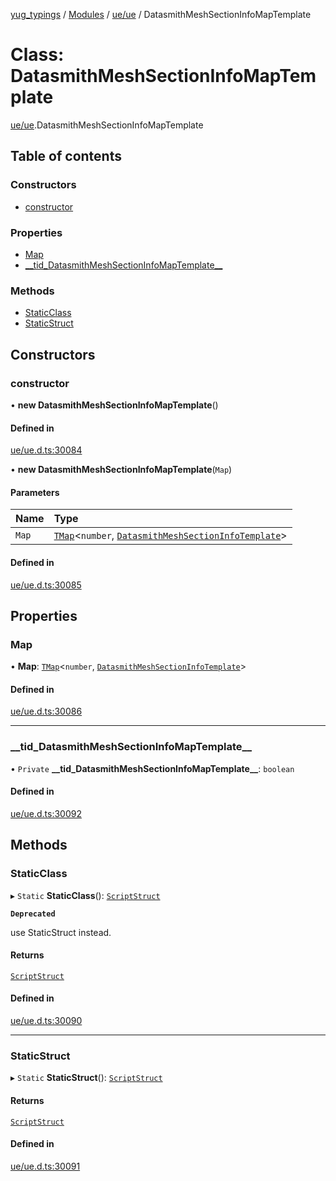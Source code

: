 [yug_typings](../README.md) / [Modules](../modules.md) / [ue/ue](../modules/ue_ue.md) / DatasmithMeshSectionInfoMapTemplate

# Class: DatasmithMeshSectionInfoMapTemplate

[ue/ue](../modules/ue_ue.md).DatasmithMeshSectionInfoMapTemplate

## Table of contents

### Constructors

- [constructor](ue_ue.DatasmithMeshSectionInfoMapTemplate.md#constructor)

### Properties

- [Map](ue_ue.DatasmithMeshSectionInfoMapTemplate.md#map)
- [\_\_tid\_DatasmithMeshSectionInfoMapTemplate\_\_](ue_ue.DatasmithMeshSectionInfoMapTemplate.md#__tid_datasmithmeshsectioninfomaptemplate__)

### Methods

- [StaticClass](ue_ue.DatasmithMeshSectionInfoMapTemplate.md#staticclass)
- [StaticStruct](ue_ue.DatasmithMeshSectionInfoMapTemplate.md#staticstruct)

## Constructors

### constructor

• **new DatasmithMeshSectionInfoMapTemplate**()

#### Defined in

[ue/ue.d.ts:30084](https://github.com/YugMetaverse/yug_typings/blob/25cad34/ue/ue.d.ts#L30084)

• **new DatasmithMeshSectionInfoMapTemplate**(`Map`)

#### Parameters

| Name | Type |
| :------ | :------ |
| `Map` | [`TMap`](../interfaces/ue_puerts.TMap.md)<`number`, [`DatasmithMeshSectionInfoTemplate`](ue_ue.DatasmithMeshSectionInfoTemplate.md)\> |

#### Defined in

[ue/ue.d.ts:30085](https://github.com/YugMetaverse/yug_typings/blob/25cad34/ue/ue.d.ts#L30085)

## Properties

### Map

• **Map**: [`TMap`](../interfaces/ue_puerts.TMap.md)<`number`, [`DatasmithMeshSectionInfoTemplate`](ue_ue.DatasmithMeshSectionInfoTemplate.md)\>

#### Defined in

[ue/ue.d.ts:30086](https://github.com/YugMetaverse/yug_typings/blob/25cad34/ue/ue.d.ts#L30086)

___

### \_\_tid\_DatasmithMeshSectionInfoMapTemplate\_\_

• `Private` **\_\_tid\_DatasmithMeshSectionInfoMapTemplate\_\_**: `boolean`

#### Defined in

[ue/ue.d.ts:30092](https://github.com/YugMetaverse/yug_typings/blob/25cad34/ue/ue.d.ts#L30092)

## Methods

### StaticClass

▸ `Static` **StaticClass**(): [`ScriptStruct`](ue_ue.ScriptStruct.md)

**`Deprecated`**

use StaticStruct instead.

#### Returns

[`ScriptStruct`](ue_ue.ScriptStruct.md)

#### Defined in

[ue/ue.d.ts:30090](https://github.com/YugMetaverse/yug_typings/blob/25cad34/ue/ue.d.ts#L30090)

___

### StaticStruct

▸ `Static` **StaticStruct**(): [`ScriptStruct`](ue_ue.ScriptStruct.md)

#### Returns

[`ScriptStruct`](ue_ue.ScriptStruct.md)

#### Defined in

[ue/ue.d.ts:30091](https://github.com/YugMetaverse/yug_typings/blob/25cad34/ue/ue.d.ts#L30091)
